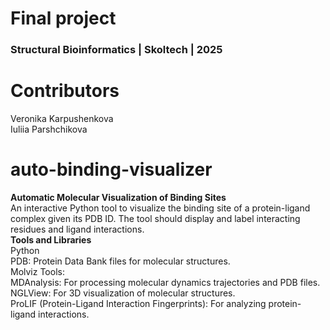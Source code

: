 # **Final project**
### Structural Bioinformatics | Skoltech | 2025
# Contributors
Veronika Karpushenkova<br>
Iuliia Parshchikova<br>
# auto-binding-visualizer
**Automatic Molecular Visualization of Binding Sites**<br>
An interactive Python tool to visualize the binding site of a protein-ligand complex given its PDB ID. The tool should display and label interacting residues and ligand interactions.<br>
**Tools and Libraries**<br>
Python<br>
PDB: Protein Data Bank files for molecular structures.<br>
Molviz Tools:<br>
MDAnalysis: For processing molecular dynamics trajectories and PDB files.<br>
NGLView: For 3D visualization of molecular structures.<br>
ProLIF (Protein-Ligand Interaction Fingerprints): For analyzing protein-ligand interactions.
